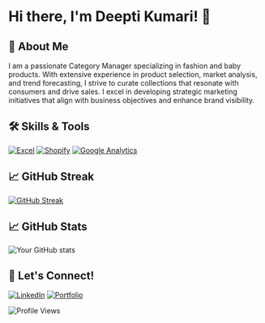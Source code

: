 # Hi there, I'm Deepti Kumari! 👋

## 🚀 About Me
I am a passionate Category Manager specializing in fashion and baby products. With extensive experience in product selection, market analysis, and trend forecasting, I strive to curate collections that resonate with consumers and drive sales. I excel in developing strategic marketing initiatives that align with business objectives and enhance brand visibility.

## 🛠️ Skills & Tools
[![Excel](https://img.shields.io/badge/-Excel-217346?logo=microsoft-excel&logoColor=white&style=for-the-badge)](https://www.microsoft.com/en-us/microsoft-365/excel)
[![Shopify](https://img.shields.io/badge/-Shopify-96BF48?logo=shopify&logoColor=white&style=for-the-badge)](https://www.shopify.com/)
[![Google Analytics](https://img.shields.io/badge/-Google%20Analytics-E37400?logo=google-analytics&logoColor=white&style=for-the-badge)](https://analytics.google.com/)

## 📈 GitHub Streak
[![GitHub Streak](https://github-readme-streak-stats.herokuapp.com?user=d4deepti&theme=dark&ring=fb4362&file=fb4362&currStreakNum=fb4362&currStreakLabel=fb4362&hide_border=true)](https://git.io/streak-stats)

## 📈 GitHub Stats
![Your GitHub stats](https://github-readme-stats.vercel.app/api?username=d4deepti&hide_border=true&show_icons=true&bg_color=151515&title_color=fb4362&icon_color=fb4362&text_bold=false&text_color=9e9e9e)

## 💬 Let's Connect!
[![LinkedIn](https://img.shields.io/badge/-LinkedIn-0077B5?logo=linkedin&logoColor=white&style=for-the-badge)](https://www.linkedin.com/in/deepti-kumari-658937122)
[![Portfolio](https://img.shields.io/badge/-Portfolio-FF4088?logo=google-chrome&logoColor=white&style=for-the-badge)](https://yourwebsite.com)

![Profile Views](https://komarev.com/ghpvc/?username=d4deepti&color=brightgreen)
